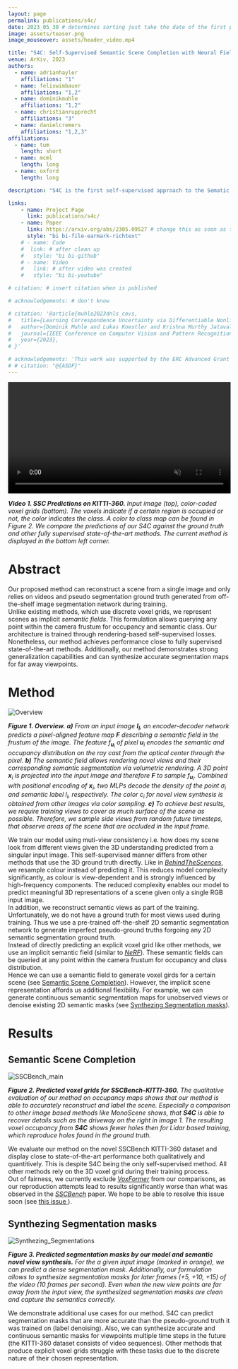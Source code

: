 ```yaml
---
layout: page
permalink: publications/s4c/
date: 2023_05_30 # determines sorting just take the date of the first publication as YYYY_MM_DD
image: assets/teaser.png
image_mouseover: assets/header_video.mp4

title: "S4C: Self-Supervised Semantic Scene Completion with Neural Fields"
venue: ArXiv, 2023
authors:
  - name: adrianhayler
    affiliations: "1"
  - name: felixwimbauer
    affiliations: "1,2"
  - name: dominikmuhle
    affiliations: "1,2"
  - name: christianrupprecht
    affiliations: "3"
  - name: danielcremers
    affiliations: "1,2,3"
affiliations:
  - name: tum
    length: short
  - name: mcml
    length: long
  - name: oxford
    length: long

description: "S4C is the first self-supervised approach to the Sematic Scence Completion task. It achives close to state-of-the-art performance on the KITTI-360 SSCBench dataset."

links:
    - name: Project Page
      link: publications/s4c/
    - name: Paper
      link: https://arxiv.org/abs/2305.09527 # change this as soon as the paper is uploaded
      style: "bi bi-file-earmark-richtext"
    # - name: Code
    #  link: # after clean up
    #   style: "bi bi-github"
    # - name: Video
    #   link: # after video was created
    #   style: "bi bi-youtube"

# citation: # insert citation when is published

# acknowledgements: # don't know

# citation: '@article{muhle2023dnls_covs,
#   title={Learning Correspondence Uncertainty via Differentiable Nonlinear Least Squares},
#   author={Dominik Muhle and Lukas Koestler and Krishna Murthy Jatavallabhula and Daniel Cremers},
#   journal={IEEE Conference on Computer Vision and Pattern Recognition (CVPR)},
#   year={2023},
# }'

# acknowledgements: 'This work was supported by the ERC Advanced Grant SIMULACRON, by the Munich Center for Machine Learning and by the EPSRC Programme Grant VisualAI EP/T028572/1.'
# # citation: "@{ASDF}"
---
```


<video width="100%" autoplay muted loop>
  <source src="./assets/header_video.mp4" type="video/mp4">
Your browser does not support the video tag.
</video>

***Video 1. SSC Predictions on KITTI-360.** Input image (top), color-coded voxel grids (bottom). The voxels indicate if a certain region is occupied or not, the color indicates the class. A color to class map can be found in Figure 2. We compare the predictions of our S4C against the ground truth and other fully supervised state-of-the-art methods. The current method is displayed in the bottom left corner.*

# Abstract

Our proposed method can reconstruct a scene from a single image and only relies on videos and pseudo segmentation ground truth generated from off-the-shelf image segmentation network during training.
\
Unlike existing methods, which use discrete voxel grids, we represent scenes as implicit *semantic fields*.
This formulation allows querying any point within the camera frustum for occupancy and semantic class.
Our architecture is trained through rendering-based self-supervised losses.
\
Nonetheless, our method achieves performance close to fully supervised state-of-the-art methods.
Additionally, our method demonstrates strong generalization capabilities and can synthesize accurate segmentation maps for far away viewpoints.

# Method

![Overview](assets/overview.png)

***Figure 1. Overview.** **a)** From an input image $\textbf{I}_\textbf{I}$, an encoder-decoder network predicts a pixel-aligned feature map $\textbf{F}$ describing a semantic field in the frustum of the image. The feature $f_{\textbf{u}_i}$ of pixel $\textbf{u}_i$ encodes the semantic and occupancy distribution on the ray cast from the optical center through the pixel. **b)** The semantic field allows rendering novel views and their corresponding semantic segmentation via volumetric rendering. A 3D point $\textbf{x}_i$ is projected into the input image and therefore $\textbf{F}$ to sample $f_{\textbf{u}_i}$. Combined with positional encoding of $\textbf{x}_i$, two MLPs decode the density of the point $\sigma_i$ and semantic label $l_i$, respectively. The color $c_i$ for novel view synthesis is obtained from other images via color sampling. **c)** To achieve best results, we require training views to cover as much surface of the scene as possible. Therefore, we sample side views from random future timesteps, that observe areas of the scene that are occluded in the input frame.*

We train our model using muti-view consistency i.e. how does my scene look from different views given the 3D understanding predicted from a singular input image. This self-supervised manner differs from other methods that use the 3D ground truth directly. Like in <cite>[BehindTheScences][1]</cite>, we resample colour instead of predicting it. This reduces model complexity significantly, as colour is view-dependent and is strongly influenced by high-frequency components. The reduced complexity enables our model to predict meaningful 3D representations of a scene given only a single RGB input image.
\
In addition, we reconstruct semantic views as part of the training. Unfortunately, we do not have a ground truth for most views used during training. Thus we use a pre-trained off-the-shelf 2D semantic segmentation network to generate imperfect pseudo-ground truths forgoing any 2D semantic segmentation ground truth.
\
Instead of directly predicting an explicit voxel grid like other methods, we use an implicit semantic field (similar to <cite>[NeRF][2]</cite>). These semantic fields can be queried at any point within the camera frustum for occupancy and class distribution. 
\
Hence we can use a semantic field to generate voxel girds for a certain scene (see [Semantic Scene Completion](#semantic-scene-completion)). However, the implicit scene representation affords us additional flexibility. For example, we can generate continuous semantic segmentation maps for unobserved views or denoise existing 2D semantic masks (see [Synthezing Segmentation masks](#synthezing-segmentation-masks)).


# Results

## Semantic Scene Completion

![SSCBench_main](assets/sscbench_main.png)

***Figure 2. Predicted voxel grids for SSCBench-KITTI-360.** The qualitative evaluation of our method on occupancy maps shows that our method is able to accurately reconstruct and label the scene. Especially a comparison to other image based methods like MonoScene shows, that **S4C** is able to recover details such as the driveway on the right in image 1. The resulting voxel occupancy from **S4C** shows fewer holes then for Lidar based training, which reproduce holes found in the ground truth.*

We evaluate our method on the novel SSCBench KITTI-360 dataset and display close to state-of-the-art performance both qualitatively and quantitively. This is despite S4C being the only self-supervised method. All other methods rely on the 3D voxel grid during their training process.
\
Out of fairness, we currently exclude <cite>[VoxFormer][4]</cite> from our comparisons, as our reproduction attempts lead to results significantly worse than what was observed in the <cite>[SSCBench][3]</cite> paper. We hope to be able to resolve this issue soon (see <a href="https://github.com/ai4ce/SSCBench/issues/8"> this issue </a>).

## Synthezing Segmentation masks

![Synthezing_Segmentations](assets/segmentations.png)

***Figure 3. Predicted segmentation masks by our model and semantic novel view synthesis.** For the a given input image (marked in orange), we can predict a dense segmentation mask. Additionally, our formulation allows to synthesize segmentation masks for later frames (+5, +10, +15) of the video (10 frames per second). Even when the new view points are far away from the input view, the synthesized segmentation masks are clean and capture the semantics correctly.*

We demonstrate additional use cases for our method. S4C can predict segmentation masks that are more accurate than the pseudo-ground truth it was trained on (label denoising). Also, we can synthesize accurate and continuous semantic masks for viewpoints multiple time steps in the future (the KITTI-360 dataset consists of video sequences). Other methods that produce explicit voxel grids struggle with these tasks due to the discrete nature of their chosen representation.

[1]: https://fwmb.github.io/bts/
[2]: https://www.matthewtancik.com/nerf
[3]: https://github.com/ai4ce/SSCBench
[4]: https://github.com/NVlabs/VoxFormer

